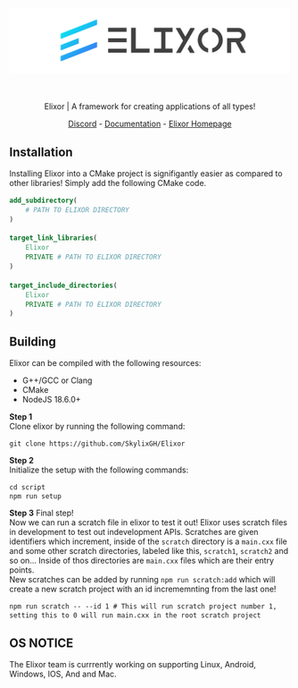 <div align="center">
    <br />
    <br />
    <img src="resource/ElixorBanner.svg" />
    <br />
    <br />
    <br /> 
    <div>
        <p>Elixor | A framework for creating applications of all types!</p>
        <a href="https://discord.gg/b9vcR6evgG">Discord</a> - <a href="https://skylix.net/docs/elixor">Documentation</a> - <a href="https://skylix.net/projects/elixor">Elixor Homepage</a>
    </div>
</div>

## Installation
Installing Elixor into a CMake project is signifigantly easier as compared to other libraries! Simply add the following CMake code.
```cmake
add_subdirectory(
    # PATH TO ELIXOR DIRECTORY
)

target_link_libraries(
    Elixor
    PRIVATE # PATH TO ELIXOR DIRECTORY
)

target_include_directories(
    Elixor
    PRIVATE # PATH TO ELIXOR DIRECTORY
)
```

## Building
Elixor can be compiled with the following resources:
 - G++/GCC or Clang
 - CMake
 - NodeJS 18.6.0+

**Step 1** <br />
Clone elixor by running the following command:
```
git clone https://github.com/SkylixGH/Elixor
```

**Step 2** <br />
Initialize the setup with the following commands:
```
cd script
npm run setup
```

**Step 3** Final step! <br />
Now we can run a scratch file in elixor to test it out! Elixor uses scratch files in development to test out indevelopment APIs. Scratches are given identifiers which increment, inside of the `scratch` directory is a `main.cxx` file and some other scratch directories, labeled like this, `scratch1`, `scratch2` and so on... Inside of thos directories are `main.cxx` files which are their entry points. <br />
New scratches can be added by running `npm run scratch:add` which will create a new scratch project with an id incrememnting from the last one!
```
npm run scratch -- --id 1 # This will run scratch project number 1, setting this to 0 will run main.cxx in the root scratch project
```
## OS NOTICE
The Elixor team is currrently working on supporting Linux, Android, Windows, IOS, And and Mac.
